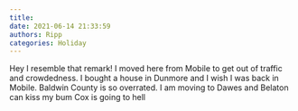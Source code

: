 ```yaml
---
title: 
date: 2021-06-14 21:33:59
authors: Ripp
categories: Holiday
---
```


 Hey I resemble that remark!   I moved here from Mobile to get out of traffic and crowdedness.  I bought a house in Dunmore and I wish I was back in Mobile.   Baldwin County is so overrated.  I am moving to Dawes and Belaton can kiss my bum
Cox is going to hell